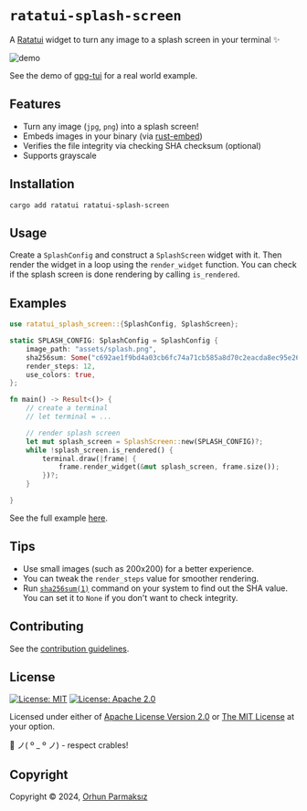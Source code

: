 # `ratatui-splash-screen`

A [Ratatui] widget to turn any image to a splash screen in your terminal ✨

![demo](https://github.com/orhun/ratatui-splash-screen/assets/24392180/e8e7570d-1c3a-4294-9b4c-e7e9b262730b)

See the demo of [gpg-tui] for a real world example.

## Features

- Turn any image (`jpg`, `png`) into a splash screen!
- Embeds images in your binary (via [rust-embed])
- Verifies the file integrity via checking SHA checksum (optional)
- Supports grayscale

## Installation

```shell
cargo add ratatui ratatui-splash-screen
```

## Usage

Create a `SplashConfig` and construct a `SplashScreen` widget with it.
Then render the widget in a loop using the `render_widget` function.
You can check if the splash screen is done rendering by calling `is_rendered`.

## Examples

```rust
use ratatui_splash_screen::{SplashConfig, SplashScreen};

static SPLASH_CONFIG: SplashConfig = SplashConfig {
    image_path: "assets/splash.png",
    sha256sum: Some("c692ae1f9bd4a03cb6fc74a71cb585a8d70c2eacda8ec95e26aa0d6a0670cffd"),
    render_steps: 12,
    use_colors: true,
};

fn main() -> Result<()> {
    // create a terminal
    // let terminal = ...

    // render splash screen
    let mut splash_screen = SplashScreen::new(SPLASH_CONFIG)?;
    while !splash_screen.is_rendered() {
        terminal.draw(|frame| {
            frame.render_widget(&mut splash_screen, frame.size());
        })?;
    }

}
```

See the full example [here](https://github.com/orhun/ratatui-splash-screen/blob/main/examples/demo.rs).

## Tips

- Use small images (such as 200x200) for a better experience.
- You can tweak the `render_steps` value for smoother rendering.
- Run [`sha256sum(1)`] command on your system to find out the SHA value. You can set it to `None` if you don't want to check integrity.

[ratatui-splash-screen]: https://github.com/orhun/ratatui-splash-screen
[ratatui]: https://ratatui.rs
[rust-embed]: https://github.com/pyrossh/rust-embed
[`sha256sum(1)`]: https://linux.die.net/man/1/sha256sum
[gpg-tui]: https://github.com/orhun/gpg-tui

## Contributing

See the [contribution guidelines](CONTRIBUTING.md).

## License

[![License: MIT](https://img.shields.io/badge/License-MIT-yellow.svg?style=flat&logo=GitHub)](./LICENSE-MIT)
[![License: Apache 2.0](https://img.shields.io/badge/License-Apache%202.0-blue.svg?style=flat&logo=GitHub)](./LICENSE-APACHE)

Licensed under either of [Apache License Version 2.0](./LICENSE-APACHE) or [The MIT License](./LICENSE-MIT) at your option.

🦀 ノ( º \_ º ノ) - respect crables!

## Copyright

Copyright © 2024, [Orhun Parmaksız](mailto:orhunparmaksiz@gmail.com)
